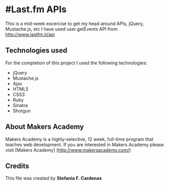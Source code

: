#Last.fm APIs
==================

This is a mid-week excercise to get my head around APIs, jQuery, Mustache.js, etc
I have used user.getEvents API from http://www.lastfm.it/api

Technologies used
-----------
For the completion of this project I used the following technologies:

* jQuery
* Mustache.js
* Ajax
* HTML5
* CSS3
* Ruby
* Sinatra
* Shotgun

About Makers Academy
-----------
Makers Academy is a highly-selective, 12 week, full-time program that teaches web development. 
If you are interested in Makers Academy please visit [Makers Academy] (http://www.makersacademy.com/‎)

Credits
---------

This file was created by 
**Stefania F. Cardenas**